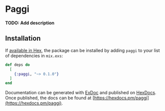 # Paggi

**TODO: Add description**

## Installation

If [available in Hex](https://hex.pm/docs/publish), the package can be installed
by adding `paggi` to your list of dependencies in `mix.exs`:

```elixir
def deps do
  [
    {:paggi, "~> 0.1.0"}
  ]
end
```

Documentation can be generated with [ExDoc](https://github.com/elixir-lang/ex_doc)
and published on [HexDocs](https://hexdocs.pm). Once published, the docs can
be found at [https://hexdocs.pm/paggi](https://hexdocs.pm/paggi).

